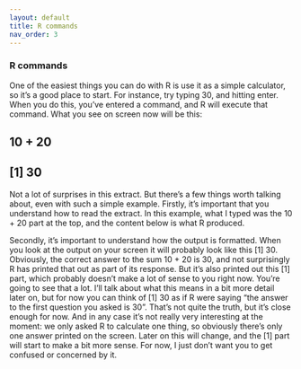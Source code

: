 ```yaml
---
layout: default
title: R commands
nav_order: 3
---
```

### **R commands**

One of the easiest things you can do with R is use it as a simple calculator, so it’s a good place to start. For instance, try typing 30, and hitting enter. When you do this, you’ve entered a command, and R will execute that command. What you see on screen now will be this:

## 10 + 20

## [1] 30

Not a lot of surprises in this extract. But there’s a few things worth talking about, even with such a simple example. Firstly, it’s important that you understand how to read the extract. In this example, what I typed was the 10 + 20 part at the top, and the content below is what R produced.

Secondly, it’s important to understand how the output is formatted. When you look at the output on your screen it will probably look like this [1] 30. Obviously, the correct answer to the sum 10 + 20 is 30, and not surprisingly R has printed that out as part of its response. But it’s also printed out this [1] part, which probably doesn’t make a lot of sense to you right now. You’re going to see that a lot. I’ll talk about what this means in a bit more detail later on, but for now you can think of [1] 30 as if R were saying “the answer to the first question you asked is 30”. That’s not quite the truth, but it’s close enough for now. And in any case it’s not really very interesting at the moment: we only asked R to calculate one thing, so obviously there’s only one answer printed on the screen. Later on this will change, and the [1] part will start to make a bit more sense. For now, I just don’t want you to get confused or concerned by it.
